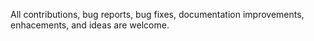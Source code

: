 All contributions, bug reports, bug fixes, documentation improvements, enhacements, and ideas are welcome.
